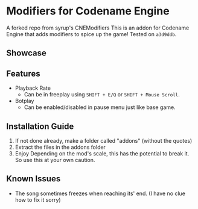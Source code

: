 # Modifiers for Codename Engine

A forked repo from syrup's CNEModifiers
This is an addon for Codename Engine that adds modifiers to spice up the game!
Tested on `a3d9ddb`.

## Showcase

## Features

- Playback Rate
  - Can be in freeplay using `SHIFT + E/Q` or `SHIFT + Mouse Scroll`.
- Botplay
  - Can be enabled/disabled in pause menu just like base game.

## Installation Guide

1. If not done already, make a folder called "addons" (without the quotes)
2. Extract the files in the addons folder
3. Enjoy
Depending on the mod's scale, this has the potential to break it. So use this at your own caution.

## Known Issues

- The song sometimes freezes when reaching its' end. (I have no clue how to fix it sorry)
